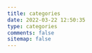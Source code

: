 ```yaml
---
title: categories
date: 2022-03-22 12:50:35
type: categories
comments: false
sitemap: false
---
```


